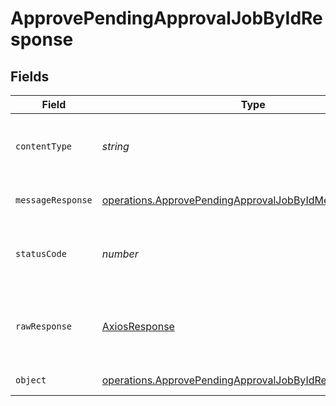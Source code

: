# ApprovePendingApprovalJobByIdResponse


## Fields

| Field                                                                                                                                     | Type                                                                                                                                      | Required                                                                                                                                  | Description                                                                                                                               |
| ----------------------------------------------------------------------------------------------------------------------------------------- | ----------------------------------------------------------------------------------------------------------------------------------------- | ----------------------------------------------------------------------------------------------------------------------------------------- | ----------------------------------------------------------------------------------------------------------------------------------------- |
| `contentType`                                                                                                                             | *string*                                                                                                                                  | :heavy_check_mark:                                                                                                                        | HTTP response content type for this operation                                                                                             |
| `messageResponse`                                                                                                                         | [operations.ApprovePendingApprovalJobByIdMessageResponse](../../../sdk/models/operations/approvependingapprovaljobbyidmessageresponse.md) | :heavy_minus_sign:                                                                                                                        | A confirmation message.                                                                                                                   |
| `statusCode`                                                                                                                              | *number*                                                                                                                                  | :heavy_check_mark:                                                                                                                        | HTTP response status code for this operation                                                                                              |
| `rawResponse`                                                                                                                             | [AxiosResponse](https://axios-http.com/docs/res_schema)                                                                                   | :heavy_minus_sign:                                                                                                                        | Raw HTTP response; suitable for custom response parsing                                                                                   |
| `object`                                                                                                                                  | [operations.ApprovePendingApprovalJobByIdResponseBody](../../../sdk/models/operations/approvependingapprovaljobbyidresponsebody.md)       | :heavy_minus_sign:                                                                                                                        | Error response.                                                                                                                           |